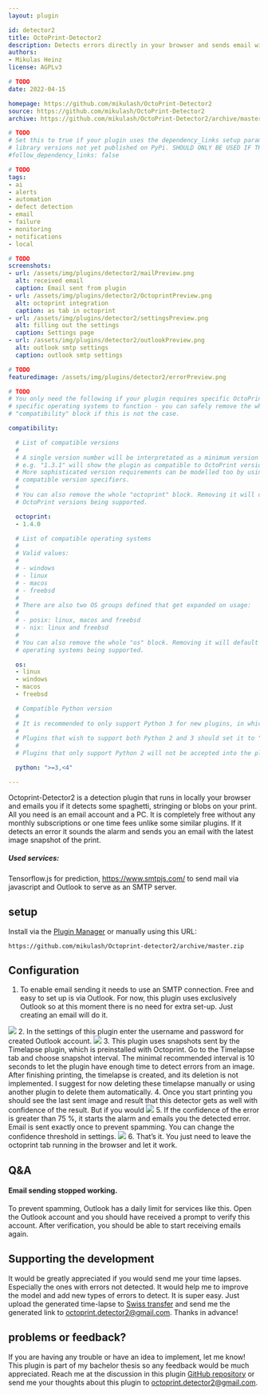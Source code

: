 ```yaml
---
layout: plugin

id: detector2
title: OctoPrint-Detector2
description: Detects errors directly in your browser and sends email with detected error
authors:
- Mikulas Heinz
license: AGPLv3

# TODO
date: 2022-04-15

homepage: https://github.com/mikulash/OctoPrint-Detector2
source: https://github.com/mikulash/OctoPrint-Detector2
archive: https://github.com/mikulash/OctoPrint-Detector2/archive/master.zip

# TODO
# Set this to true if your plugin uses the dependency_links setup parameter to include
# library versions not yet published on PyPi. SHOULD ONLY BE USED IF THERE IS NO OTHER OPTION!
#follow_dependency_links: false

# TODO
tags:
- ai
- alerts
- automation
- defect detection
- email
- failure
- monitoring
- notifications
- local

# TODO
screenshots:
- url: /assets/img/plugins/detector2/mailPreview.png
  alt: received email
  caption: Email sent from plugin
- url: /assets/img/plugins/detector2/OctoprintPreview.png
  alt: octoprint integration
  caption: as tab in octoprint
- url: /assets/img/plugins/detector2/settingsPreview.png
  alt: filling out the settings
  caption: Settings page
- url: /assets/img/plugins/detector2/outlookPreview.png
  alt: outlook smtp settings
  caption: outlook smtp settings

# TODO
featuredimage: /assets/img/plugins/detector2/errorPreview.png

# TODO
# You only need the following if your plugin requires specific OctoPrint versions or
# specific operating systems to function - you can safely remove the whole
# "compatibility" block if this is not the case.

compatibility:

  # List of compatible versions
  #
  # A single version number will be interpretated as a minimum version requirement,
  # e.g. "1.3.1" will show the plugin as compatible to OctoPrint versions 1.3.1 and up.
  # More sophisticated version requirements can be modelled too by using PEP440
  # compatible version specifiers.
  #
  # You can also remove the whole "octoprint" block. Removing it will default to all
  # OctoPrint versions being supported.

  octoprint:
  - 1.4.0

  # List of compatible operating systems
  #
  # Valid values:
  #
  # - windows
  # - linux
  # - macos
  # - freebsd
  #
  # There are also two OS groups defined that get expanded on usage:
  #
  # - posix: linux, macos and freebsd
  # - nix: linux and freebsd
  #
  # You can also remove the whole "os" block. Removing it will default to all
  # operating systems being supported.

  os:
  - linux
  - windows
  - macos
  - freebsd

  # Compatible Python version
  #
  # It is recommended to only support Python 3 for new plugins, in which case this should be ">=3,<4"
  #
  # Plugins that wish to support both Python 2 and 3 should set it to ">=2.7,<4".
  #
  # Plugins that only support Python 2 will not be accepted into the plugin repository.

  python: ">=3,<4"

---
```

Octoprint-Detector2 is a detection plugin that runs in locally your browser and emails you if it detects some spaghetti, stringing or blobs on your print. All you need is an email account and a PC.
It is completely free without any monthly subscriptions or one time fees unlike some similar plugins. If it detects an error it sounds the alarm and sends you an email with the latest image snapshot of the print.
##### Used services:
Tensorflow.js for prediction, https://www.smtpjs.com/ to send mail via javascript and Outlook to serve as an SMTP server.

## setup
Install via the [Plugin Manager](https://docs.octoprint.org/en/master/bundledplugins/pluginmanager.html) or manually using this URL:

    https://github.com/mikulash/Octoprint-detector2/archive/master.zip

## Configuration

1. To enable email sending it needs to use an SMTP connection. Free and easy to set up is via Outlook. For now, this plugin uses exclusively Outlook so at this moment there is no need for extra set-up. Just creating an email will do it.
<img src="/assets/img/plugins/detector2/outlookPreview.png">
2. In the settings of this plugin enter the username and password for created Outlook account.
<img src="/assets/img/plugins/detector2/settingsPreview.png">
3. This plugin uses snapshots sent by the Timelapse plugin, which is preinstalled with Octoprint. Go to the Timelapse tab and choose snapshot interval. The minimal recommended interval is 10 seconds to let the plugin have enough time to detect errors from an image.
After finishing printing, the timelapse is created, and its deletion is not implemented. I suggest for now deleting these timelapse manually or using another plugin to delete them automatically.
4. Once you start printing you should see the last sent image and result that this detector gets as well with confidence of the result. But if you would
<img src="/assets/img/plugins/detector2/OctoprintPreview.png">
5. If the confidence of the error is greater than 75 %, it starts the alarm and emails you the detected error. Email is sent exactly once to prevent spamming. You can change the confidence threshold in settings.
<img src="/assets/img/plugins/detector2/mailPreview.png">
6. That’s it. You just need to leave the octoprint tab running in the browser and let it work.

## Q&A
#### Email sending stopped working.
To prevent spamming, Outlook has a daily limit for services like this. Open the Outlook account and you should have received a prompt to verify this account. After verification, you should be able to start receiving emails again.

## Supporting the development
It would be greatly appreciated if you would send me your time lapses. Especially the ones with errors not detected. It would help me to improve the model and add new types of errors to detect.
It is super easy. Just upload the generated time-lapse to [Swiss transfer](https://www.swisstransfer.com/en) and send me the generated link to <octoprint.detector2@gmail.com>. Thanks in advance!

## problems or feedback?
If you are having any trouble or have an idea to implement, let me know! This plugin is part of my bachelor thesis so any feedback would be much appreciated. Reach me at the discussion in this plugin [GitHub repository](https://github.com/mikulash/Octoprint-detector2/discussions) or send me your thoughts about this plugin to <octoprint.detector2@gmail.com>.

